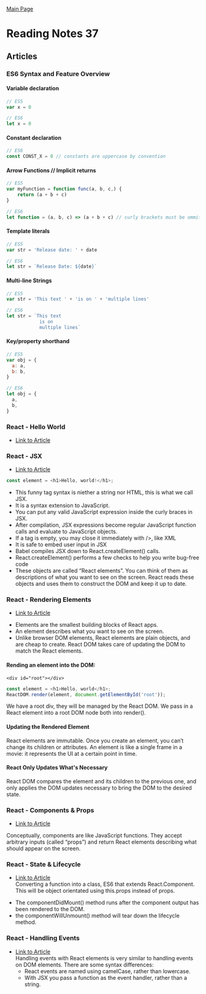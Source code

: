 [Main Page](../README.md)
# Reading Notes 37  

## Articles  

### ES6 Syntax and Feature Overview

#### Variable declaration  
```js
// ES5
var x = 0

// ES6
let x = 0
```

#### Constant declaration  
```js
// ES6
const CONST_X = 0 // constants are uppercase by convention  
```

#### Arrow Functions // Implicit returns
```js
// ES5
var myFunction = function func(a, b, c,) {
    return (a + b + c)
}

// ES6
let function = (a, b, c) => (a + b + c) // curly brackets must be ommitted
```

#### Template literals  
```js
// ES5
var str = 'Release date: ' + date

// ES6
let str = `Release Date: ${date}`
```

#### Multi-line Strings  
```js
// ES5
var str = 'This text ' + 'is on ' + 'multiple lines'

// ES6
let str = `This text
            is on
            multiple lines`
```
#### Key/property shorthand
```js
// ES5
var obj = {
  a: a,
  b: b,
}

// ES6
let obj = {
  a,
  b,
}
```

### React - Hello World  
* [Link to Article](https://reactjs.org/docs/hello-world.html) 
### React - JSX  
* [Link to Article](https://reactjs.org/docs/introducing-jsx.html) 

```js
const element = <h1>Hello, world!</h1>;
```
- This funny tag syntax is niether a string nor HTML, this is what we call JSX.  
- It is a syntax extension to JavaScript.  
- You can put any valid JavaScript expression inside the curly braces in JSX.  
- After compilation, JSX expressions become regular JavaScript function calls and evaluate to JavaScript objects.  
- If a tag is empty, you may close it immediately with />, like XML  
- It is safe to embed user input in JSX  
- Babel compiles JSX down to React.createElement() calls.  
- React.createElement() performs a few checks to help you write bug-free code  
- These objects are called “React elements”. You can think of them as descriptions of what you want to see on the screen. React reads these objects and uses them to construct the DOM and keep it up to date.  

### React - Rendering Elements  
* [Link to Article](https://reactjs.org/docs/rendering-elements.html)  
- Elements are the smallest building blocks of React apps.  
- An element describes what you want to see on the screen.  
- Unlike browser DOM elements, React elements are plain objects, and are cheap to create. React DOM takes care of updating the DOM to match the React elements.  

#### Rending an element into the DOM:  
`<div id="root"></div>`
```js
const element = <h1>Hello, world</h1>;
ReactDOM.render(element, document.getElementById('root'));
```
We have a root div, they will be managed by the React DOM. We pass in a React element into a root DOM node both into render().  

#### Updating the Rendered Element  
React elements are immutable. Once you create an element, you can’t change its children or attributes. An element is like a single frame in a movie: it represents the UI at a certain point in time.  

#### React Only Updates What's Necessary  
React DOM compares the element and its children to the previous one, and only applies the DOM updates necessary to bring the DOM to the desired state.  

### React - Components & Props  
* [Link to Article](https://reactjs.org/docs/components-and-props.html)  

Conceptually, components are like JavaScript functions. They accept arbitrary inputs (called “props”) and return React elements describing what should appear on the screen.  

### React - State & Lifecycle  
* [Link to Article](https://reactjs.org/docs/state-and-lifecycle.html)  
Converting a function into a class, ES6 that extends React.Component. This will be object orientated using this.props instead of props. 
- The componentDidMount() method runs after the component output has been rendered to the DOM. 
- the componentWillUnmount() method will tear down the lifecycle method.  

### React - Handling Events  
* [Link to Article](https://reactjs.org/docs/handling-events.html)  
Handling events with React elements is very similar to handling events on DOM elements. There are some syntax differences:
    - React events are named using camelCase, rather than lowercase.  
    - With JSX you pass a function as the event handler, rather than a string.
